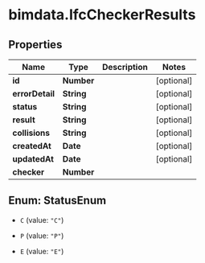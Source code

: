 # bimdata.IfcCheckerResults

## Properties

Name | Type | Description | Notes
------------ | ------------- | ------------- | -------------
**id** | **Number** |  | [optional] 
**errorDetail** | **String** |  | [optional] 
**status** | **String** |  | [optional] 
**result** | **String** |  | [optional] 
**collisions** | **String** |  | [optional] 
**createdAt** | **Date** |  | [optional] 
**updatedAt** | **Date** |  | [optional] 
**checker** | **Number** |  | 



## Enum: StatusEnum


* `C` (value: `"C"`)

* `P` (value: `"P"`)

* `E` (value: `"E"`)




